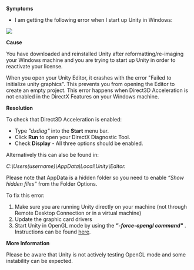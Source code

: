 

**Symptoms**


- I am getting the following error when I start up Unity in Windows:



![](/hc/en-us/article_attachments/202037533/MROVN.png)



**Cause**



You have downloaded and reinstalled Unity after reformatting/re-imaging your Windows machine and you are trying to start up Unity in order to reactivate your license.



When you open your Unity Editor, it crashes with the error "Failed to initialize unity graphics". This prevents you from opening the Editor to create an empty project. This error happens when Direct3D Acceleration is not enabled in the DirectX Features on your Windows machine.



**Resolution**



To check that Direct3D Acceleration is enabled:


- Type  *"dxdiag"*  into the  **Start**  menu bar.
- Click  **Run**  to open your DirectX Diagnostic Tool.
- Check  **Display**  - All three options should be enabled.



Alternatively this can also be found in:



*C:\Users\(username)\AppData\Local\Unity\Editor.*



Please note that AppData is a hidden folder so you need to enable *“Show hidden files”*  from the Folder Options.



To fix this error:


1. Make sure you are running Unity directly on your machine (not through Remote Desktop Connection or in a virtual machine)
2. Update the graphic card drivers
3. Start Unity in OpenGL mode by using the  ***"-force-opengl command"*** . Instructions can be found [here](http://docs.unity3d.com/Manual/CommandLineArguments.html).



**More Information**



Please be aware that Unity is not actively testing OpenGL mode and some instability can be expected.

